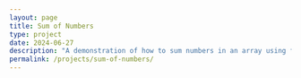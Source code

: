 ```yaml
---
layout: page
title: Sum of Numbers
type: project
date: 2024-06-27
description: "A demonstration of how to sum numbers in an array using four different programming approaches: for loop, while loop, recursion, and functional programming."
permalink: /projects/sum-of-numbers/
---
```


